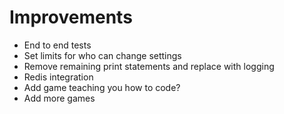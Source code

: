 # Improvements
- End to end tests
- Set limits for who can change settings
- Remove remaining print statements and replace with logging
- Redis integration
- Add game teaching you how to code?
- Add more games 